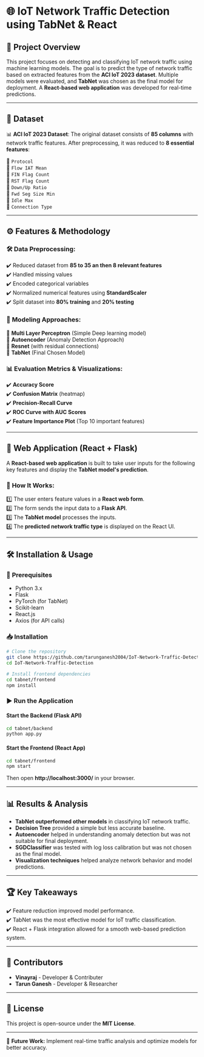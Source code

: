 # 🌐 IoT Network Traffic Detection using TabNet & React

## 📌 Project Overview
This project focuses on detecting and classifying IoT network traffic using machine learning models. The goal is to predict the type of network traffic based on extracted features from the **ACI IoT 2023 dataset**. Multiple models were evaluated, and **TabNet** was chosen as the final model for deployment. A **React-based web application** was developed for real-time predictions. 

---

## 📂 Dataset
📊 **ACI IoT 2023 Dataset**: The original dataset consists of **85 columns** with network traffic features. After preprocessing, it was reduced to **8 essential features**:

🔹 `Protocol`  
🔹 `Flow IAT Mean`  
🔹 `FIN Flag Count`  
🔹 `RST Flag Count`  
🔹 `Down/Up Ratio`  
🔹 `Fwd Seg Size Min`  
🔹 `Idle Max`  
🔹 `Connection Type`  

---

## ⚙️ Features & Methodology

### 🛠 **Data Preprocessing**:
✔️ Reduced dataset from **85 to 35 an then 8 relevant features**  
✔️ Handled missing values  
✔️ Encoded categorical variables  
✔️ Normalized numerical features using **StandardScaler**  
✔️ Split dataset into **80% training** and **20% testing**  

### 🤖 **Modeling Approaches**:
🔹 **Multi Layer Perceptron** (Simple Deep learning model)  
🔹 **Autoencoder** (Anomaly Detection Approach)  
🔹 **Resnet** (with residual connections)  
🔹 **TabNet** (Final Chosen Model)  

### 📊 **Evaluation Metrics & Visualizations**:
✔️ **Accuracy Score**  
✔️ **Confusion Matrix** (heatmap)   
✔️ **Precision-Recall Curve**  
✔️ **ROC Curve with AUC Scores**  
✔️ **Feature Importance Plot** (Top 10 important features)  

---

## 🚀 Web Application (React + Flask)
A **React-based web application** is built to take user inputs for the following key features and display the **TabNet model's prediction**.

### 🔹 **How It Works**:
1️⃣ The user enters feature values in a **React web form**.  
2️⃣ The form sends the input data to a **Flask API**.  
3️⃣ The **TabNet model** processes the inputs.  
4️⃣ The **predicted network traffic type** is displayed on the React UI.  

---

## 🛠 Installation & Usage

### 🔧 **Prerequisites**
- Python 3.x  
- Flask  
- PyTorch (for TabNet)  
- Scikit-learn  
- React.js  
- Axios (for API calls)  

### 📥 **Installation**
```bash
# Clone the repository
git clone https://github.com/tarunganesh2004/IoT-Network-Traffic-Detection.git
cd IoT-Network-Traffic-Detection

# Install frontend dependencies
cd tabnet/frontend
npm install
```

### ▶️ **Run the Application**
#### Start the Backend (Flask API)
```bash
cd tabnet/backend
python app.py
```
#### Start the Frontend (React App)
```bash
cd tabnet/frontend
npm start
```
Then open **http://localhost:3000/** in your browser.  

---

## 📊 Results & Analysis
- **TabNet outperformed other models** in classifying IoT network traffic.  
- **Decision Tree** provided a simple but less accurate baseline.  
- **Autoencoder** helped in understanding anomaly detection but was not suitable for final deployment.  
- **SGDClassifier** was tested with log loss calibration but was not chosen as the final model.  
- **Visualization techniques** helped analyze network behavior and model predictions.  

---

## 🏆 Key Takeaways
✔️ Feature reduction improved model performance.  
✔️ TabNet was the most effective model for IoT traffic classification.  
✔️ React + Flask integration allowed for a smooth web-based prediction system.  

---

## 🤝 Contributors 
- **Vinayraj** - Developer & Contributer
- **Tarun Ganesh** - Developer & Researcher 

---

## 📜 License
This project is open-source under the **MIT License**.  

---

🚀 **Future Work:** Implement real-time traffic analysis and optimize models for better accuracy.  

